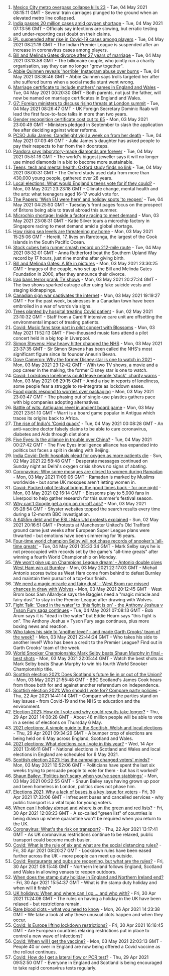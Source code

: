 1. [Mexico City metro overpass collapse kills 23](https://www.bbc.co.uk/news/world-latin-america-56977129) - Tue, 04 May 2021 08:15:11 GMT - Several train carriages plunged to the ground when an elevated metro line collapsed.
2. [India passes 20 million cases amid oxygen shortage](https://www.bbc.co.uk/news/world-asia-india-56976214) - Tue, 04 May 2021 07:13:56 GMT - Officials say infections are slowing, but erratic testing and under-reporting cast doubt on their claims.
3. [IPL suspended after rise in Covid-19 cases among players](https://www.bbc.co.uk/sport/cricket/56978321) - Tue, 04 May 2021 08:21:19 GMT - The Indian Premier League is suspended after an increase in coronavirus cases among players.
4. [Bill and Melinda Gates divorce after 27 years of marriage](https://www.bbc.co.uk/news/world-us-canada-56975466) - Tue, 04 May 2021 03:13:58 GMT - The billionaire couple, who jointly run a charity organisation, say they can no longer "grow together".
5. [Abbie Quinnen reveals 'horrible' Instagram abuse over burns](https://www.bbc.co.uk/news/uk-56971201) - Tue, 04 May 2021 08:36:46 GMT - Abbie Quinnen says trolls targeted her after she suffered burns when a social media stunt went wrong.
6. [Marriage certificate to include mothers' names in England and Wales](https://www.bbc.co.uk/news/uk-56975357) - Tue, 04 May 2021 00:20:30 GMT - Both parents, not just the father, will now be named on marriage certificates in England and Wales.
7. [G7: Foreign ministers to discuss rising threats at London summit](https://www.bbc.co.uk/news/uk-56976093) - Tue, 04 May 2021 08:26:47 GMT - UK Foreign Secretary Dominic Raab will lead the first face-to-face talks in more than two years.
8. [Gender recognition certificate cost cut to £5](https://www.bbc.co.uk/news/uk-56972195) - Mon, 03 May 2021 23:00:49 GMT - Ministers pledged in September to slash the application fee after deciding against wider reforms.
9. [PCSO Julia James: Candlelight vigil a week on from her death](https://www.bbc.co.uk/news/uk-england-kent-56977553) - Tue, 04 May 2021 07:03:46 GMT - Julia James's daughter has asked people to pay their respects to her from their doorsteps.
10. [Pandora says laboratory-made diamonds are forever](https://www.bbc.co.uk/news/business-56972562) - Tue, 04 May 2021 05:51:16 GMT - The world's biggest jeweller says it will no longer use mined diamonds in a bid to become more sustainable.
11. [Teens, tech and mental health: Oxford study finds no link](https://www.bbc.co.uk/news/technology-56970368) - Tue, 04 May 2021 08:00:31 GMT - The Oxford study used data from more than 430,000 young people, gathered over 28 years.
12. [Local elections: What would England's teens vote for if they could?](https://www.bbc.co.uk/news/uk-politics-56949103) - Mon, 03 May 2021 23:23:18 GMT - Climate change, mental health and the arts: what teenagers aged 16-17 would vote for.
13. [The Papers: 'Wish EU were here' and holiday spots 'to reopen'](https://www.bbc.co.uk/news/blogs-the-papers-56975341) - Tue, 04 May 2021 04:25:50 GMT - Tuesday's front pages focus on the prospect of Britons being able to travel abroad this summer.
14. [Microchip shortage: Inside a factory racing to meet demand](https://www.bbc.co.uk/news/business-56943292) - Mon, 03 May 2021 23:08:31 GMT - Katie Silver tours a microchip factory in Singapore racing to meet demand amid a global shortage.
15. [How rising sea levels are threatening my home](https://www.bbc.co.uk/news/world-asia-56853156) - Mon, 03 May 2021 15:25:06 GMT - Hereiti, 17, lives on Rarotonga, the largest of the Cook Islands in the South Pacific Ocean.
16. [Stock cubes help runner smash record on 212-mile route](https://www.bbc.co.uk/news/uk-scotland-56971220) - Tue, 04 May 2021 08:32:01 GMT - Anna Rutherford beat the Southern Upland Way record by 17 hours, just nine months after giving birth.
17. [Bill and Melinda Gates: A life in pictures](https://www.bbc.co.uk/news/world-us-canada-56974222) - Mon, 03 May 2021 23:30:25 GMT - Images of the couple, who set up the Bill and Melinda Gates Foundation in 2000, after they announce their divorce.
18. [Iraq bans terror prank TV shows](https://www.bbc.co.uk/news/world-middle-east-56973968) - Mon, 03 May 2021 20:27:24 GMT - The two shows sparked outrage after using fake suicide vests and staging kidnappings.
19. [Canadian sign war captivates the internet](https://www.bbc.co.uk/news/world-us-canada-56972907) - Mon, 03 May 2021 19:19:27 GMT - For the past week, businesses in a Canadian town have been embroiled in a war of words via signs.
20. [Trees planted by hospital treating Covid patient](https://www.bbc.co.uk/news/science-environment-56944931) - Sun, 02 May 2021 23:10:32 GMT - Staff from a Cardiff intensive care unit are offsetting the environmental impact of treating patients.
21. [Covid: Music fans take part in pilot concert with Blossoms](https://www.bbc.co.uk/news/entertainment-arts-56971450) - Mon, 03 May 2021 11:52:13 GMT - Five-thousand music fans attend a pilot concert held in a big top in Liverpool.
22. [Simon Stevens: How heavy hitter changed the NHS](https://www.bbc.co.uk/news/health-56945830) - Mon, 03 May 2021 23:37:35 GMT - Sir Simon Stevens has been called the NHS's most significant figure since its founder Aneurin Bevan.
23. [Dove Cameron: Why the former Disney star is one to watch in 2021](https://www.bbc.co.uk/news/entertainment-arts-56943632) - Mon, 03 May 2021 23:12:42 GMT - With two TV shows, a movie and a pop career in the making, the former Disney star is one to watch.
24. [Covid: Lockdown loneliness could leave people 'stuck', charity warns](https://www.bbc.co.uk/news/uk-england-56808885) - Mon, 03 May 2021 06:29:15 GMT - Amid a rise in reports of loneliness, some people fear a struggle to re-integrate as lockdown eases.
25. [Food giants respond to worries over packaging](https://www.bbc.co.uk/news/business-56770732) - Mon, 03 May 2021 23:03:47 GMT - The phasing out of single-use plastics gathers pace with big companies adopting alternatives.
26. [Battle of wits: Antiguans revel in ancient board game](https://www.bbc.co.uk/news/world-latin-america-56814500) - Mon, 03 May 2021 23:51:10 GMT - Warri is a board game popular in Antigua which traces its origins back to Africa.
27. [The rise of India's 'Covid quack'](https://www.bbc.co.uk/news/blogs-trending-56845610) - Tue, 04 May 2021 00:08:28 GMT - An anti-vaccine doctor falsely claims to be able to cure coronavirus, diabetes and Aids through diet alone
28. [Five Eyes: Is the alliance in trouble over China?](https://www.bbc.co.uk/news/world-56970640) - Tue, 04 May 2021 00:27:42 GMT - The Five Eyes intelligence alliance has expanded into politics but faces a split in dealing with Beijing.
29. [India Covid: Delhi hospitals plead for oxygen as more patients die](https://www.bbc.co.uk/news/world-asia-india-56940595) - Sun, 02 May 2021 22:58:48 GMT - Desperate messages continued on Sunday night as Delhi's oxygen crisis shows no signs of abating.
30. [Coronavirus: Why some mosques are closed to women during Ramadan](https://www.bbc.co.uk/news/uk-56937289) - Mon, 03 May 2021 11:09:06 GMT - Ramadan is marked by Muslims worldwide - but some UK mosques aren't letting women in.
31. [Covid: Packed pilot festival brings the good times back - for one night](https://www.bbc.co.uk/news/entertainment-arts-56962231) - Mon, 03 May 2021 02:16:14 GMT - Blossoms play to 5,000 fans in Liverpool to help gather research for this summer's festival season.
32. [Why can't Google get a grip on rip-off ads?](https://www.bbc.co.uk/news/technology-56886957) - Mon, 03 May 2021 05:28:54 GMT - Shyster websites topped the search results every time during a 12-month BBC investigation.
33. [A £455m debt and the ESL: Man Utd protests explained](https://www.bbc.co.uk/sport/football/56966096) - Sun, 02 May 2021 20:16:51 GMT - Protests at Manchester United's Old Trafford ground came just weeks after European Super League plans were thwarted - but emotions have been simmering for 16 years.
34. [Four-time world champion Selby will not chase records of snooker's 'all-time greats'](https://www.bbc.co.uk/sport/snooker/56973917) - Tue, 04 May 2021 05:33:34 GMT - Mark Selby says he is not preoccupied with records set by the game's "all-time greats" after winning a fourth World Championship on Monday.
35. ['We won't give up on Champions League dream' - Antonio double gives West Ham win at Burnley](https://www.bbc.co.uk/sport/football/56883236) - Mon, 03 May 2021 22:17:03 GMT - Michail Antonio scores twice as West Ham come from behind to defeat Burnley and maintain their pursuit of a top-four finish.
36. ['We need a magic miracle and fairy dust' - West Brom rue missed chances in draw with Wolves](https://www.bbc.co.uk/sport/football/56880832) - Mon, 03 May 2021 20:12:45 GMT - West Brom boss Sam Allardyce says the Baggies need a "magic miracle and fairy dust" to stay in the Premier League after drawing with Wolves.
37. [Fight Talk: 'Dead in the water' to 'this fight is on' - the Anthony Joshua v Tyson Fury saga continues](https://www.bbc.co.uk/sport/boxing/56936562) - Tue, 04 May 2021 07:08:13 GMT - Bob Arum says it is "dead in the water" but Eddie Hearn says "this fight is on". The Anthony Joshua v Tyson Fury saga continues, plus more boxing news and reaction.
38. [Who takes his side to 'another level' - and made Garth Crooks' team of the week?](https://www.bbc.co.uk/sport/football/56973949) - Mon, 03 May 2021 22:44:24 GMT - Who takes his side to another level? Who has been a credit to the Premier League? Find out in Garth Crooks' team of the week.
39. [World Snooker Championship: Mark Selby beats Shaun Murphy in final - best shots](https://www.bbc.co.uk/sport/av/snooker/56975791) - Mon, 03 May 2021 22:05:44 GMT - Watch the best shots as Mark Selby beats Shaun Murphy to win his fourth World Snooker Championship title.
40. [Scottish election 2021: Does Scotland's future lie in or out of the Union?](https://www.bbc.co.uk/news/uk-scotland-56970549) - Mon, 03 May 2021 21:55:48 GMT - BBC Scotland's James Cook hears from those both for and against another referendum on independence.
41. [Scottish election 2021: Who should I vote for? Compare party policies](https://www.bbc.co.uk/news/uk-scotland-scotland-politics-56510773) - Thu, 22 Apr 2021 14:41:14 GMT - Compare where the parties stand on key issues - from Covid-19 and the NHS to education and the environment.
42. [Election 2021: How do I vote and why could results take longer?](https://www.bbc.co.uk/news/uk-politics-56581106) - Thu, 29 Apr 2021 14:08:28 GMT - About 48 million people will be able to vote in a series of elections on Thursday 6 May.
43. [2021 elections: A simple guide to the Scottish, Welsh and local elections](https://www.bbc.co.uk/news/uk-politics-56286643) - Thu, 29 Apr 2021 09:34:29 GMT - A bumper crop of elections are being held on 6 May across England, Scotland and Wales.
44. [2021 elections: What elections can I vote in this year?](https://www.bbc.co.uk/news/56129210) - Wed, 14 Apr 2021 13:46:11 GMT - National elections in Scotland and Wales and local elections in England are scheduled for 6 May 2021.
45. [Scottish election 2021: Has the campaign changed voters' minds?](https://www.bbc.co.uk/news/uk-scotland-scotland-politics-56969880) - Mon, 03 May 2021 10:52:06 GMT - Politicians have spent the last six weeks trying to persuade people to vote for them - but has it worked?
46. [Shaun Bailey: 'Politics isn't scary when you've seen stabbings'](https://www.bbc.co.uk/news/uk-england-london-56913497) - Mon, 03 May 2021 00:22:55 GMT - Shaun Bailey says having grown up poor and been homeless in London, politics does not phase him.
47. [Elections 2021: Why a lack of buses is a key issue for voters](https://www.bbc.co.uk/news/uk-england-56827739) - Fri, 30 Apr 2021 17:33:06 GMT - Infrequent buses and cancelled services - why public transport is a vital topic for young voters.
48. [When can I holiday abroad and where is on the green and red lists?](https://www.bbc.co.uk/news/explainers-52544307) - Fri, 30 Apr 2021 12:08:23 GMT - A so-called "green list" of countries is being drawn up where quarantine won't be required when you return to the UK.
49. [Coronavirus: What's the risk on transport?](https://www.bbc.co.uk/news/health-51736185) - Thu, 22 Apr 2021 13:17:41 GMT - As UK coronavirus restrictions continue to be relaxed, public transport could become much busier.
50. [Covid: What is the rule of six and what are the social distancing rules?](https://www.bbc.co.uk/news/uk-51506729) - Fri, 30 Apr 2021 08:20:27 GMT - Lockdown rules have been eased further across the UK - more people can meet up outside.
51. [Covid: Restaurants and pubs are reopening, but what are the rules?](https://www.bbc.co.uk/news/business-52977388) - Fri, 30 Apr 2021 08:15:48 GMT - Northern Ireland follows England, Scotland and Wales in allowing venues to reopen outdoors.
52. [When does the stamp duty holiday in England and Northern Ireland end?](https://www.bbc.co.uk/news/business-53319433) - Fri, 30 Apr 2021 15:54:37 GMT - What is the stamp duty holiday and when will it finish?
53. [UK holidays: When and where can I go.... and who with?](https://www.bbc.co.uk/news/explainers-52646738) - Fri, 30 Apr 2021 11:24:08 GMT - The rules on having a holiday in the UK have been relaxed - but restrictions remain.
54. [Rare blood clots - what you need to know](https://www.bbc.co.uk/news/health-56674796) - Mon, 26 Apr 2021 14:23:38 GMT - We take a look at why these unusual clots happen and when they occur.
55. [Covid: Is Europe lifting lockdown restrictions?](https://www.bbc.co.uk/news/explainers-53640249) - Fri, 30 Apr 2021 16:16:45 GMT - Are European countries relaxing restrictions put in place to control a new wave of infections?
56. [Covid: When will I get the vaccine?](https://www.bbc.co.uk/news/health-55045639) - Mon, 03 May 2021 22:03:13 GMT - People 40 or over in England are now being offered a Covid vaccine as the rollout continues.
57. [Covid: How do I get a lateral flow or PCR test?](https://www.bbc.co.uk/news/health-51943612) - Thu, 29 Apr 2021 09:52:50 GMT - Everyone in England and Scotland is being encouraged to take rapid coronavirus tests regularly.
